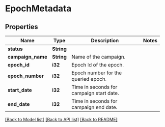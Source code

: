 # EpochMetadata

## Properties

Name | Type | Description | Notes
------------ | ------------- | ------------- | -------------
**status** | **String** |  | 
**campaign_name** | **String** | Name of the campaign. | 
**epoch_id** | **i32** | Epoch Id of the epoch. | 
**epoch_number** | **i32** | Epoch number for the queried epoch. | 
**start_date** | **i32** | Time in seconds for campaign start date. | 
**end_date** | **i32** | Time in seconds for campaign end date. | 

[[Back to Model list]](../README.md#documentation-for-models) [[Back to API list]](../README.md#documentation-for-api-endpoints) [[Back to README]](../README.md)


